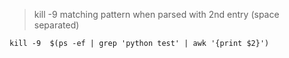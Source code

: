 > kill -9 matching pattern when parsed with 2nd entry (space separated)

```
kill -9  $(ps -ef | grep 'python test' | awk '{print $2}')
```


